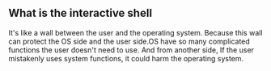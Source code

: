 ## What is the interactive shell 

It's like a wall between the user and the operating system. Because this wall can protect the OS side and the user side.OS have so many complicated functions the user doesn't need to use. And from another side, If the user mistakenly uses system functions, it could harm the operating system.


